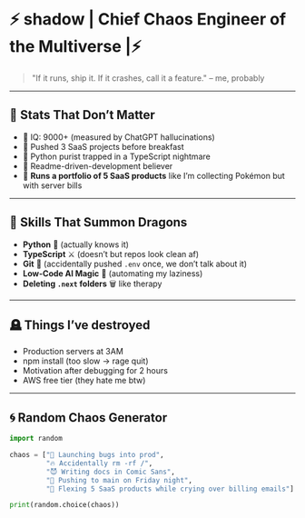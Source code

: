 # ⚡ shadow | Chief Chaos Engineer of the Multiverse |⚡  

> "If it runs, ship it. If it crashes, call it a feature." – me, probably  

---

## 🧨 Stats That Don’t Matter  
- 🧠 IQ: 9000+ (measured by ChatGPT hallucinations)  
- 🚀 Pushed 3 SaaS projects before breakfast  
- 🐍 Python purist trapped in a TypeScript nightmare  
- 🧾 Readme-driven-development believer  
- 👑 **Runs a portfolio of 5 SaaS products** like I’m collecting Pokémon but with server bills  

---

## 🐉 Skills That Summon Dragons
- **Python** 🐍 (actually knows it)  
- **TypeScript** ⚔️ (doesn’t but repos look clean af)  
- **Git** 🤡 (accidentally pushed `.env` once, we don’t talk about it)  
- **Low-Code AI Magic** 🔮 (automating my laziness)  
- **Deleting `.next` folders** 🗑️ like therapy  

---

## 🪦 Things I’ve destroyed
- Production servers at 3AM  
- npm install (too slow → rage quit)  
- Motivation after debugging for 2 hours  
- AWS free tier (they hate me btw)  

---

## 🌀 Random Chaos Generator
```py
import random

chaos = ["🚀 Launching bugs into prod", 
         "🔥 Accidentally rm -rf /",
         "😈 Writing docs in Comic Sans",
         "🤡 Pushing to main on Friday night",
         "👑 Flexing 5 SaaS products while crying over billing emails"]

print(random.choice(chaos))
